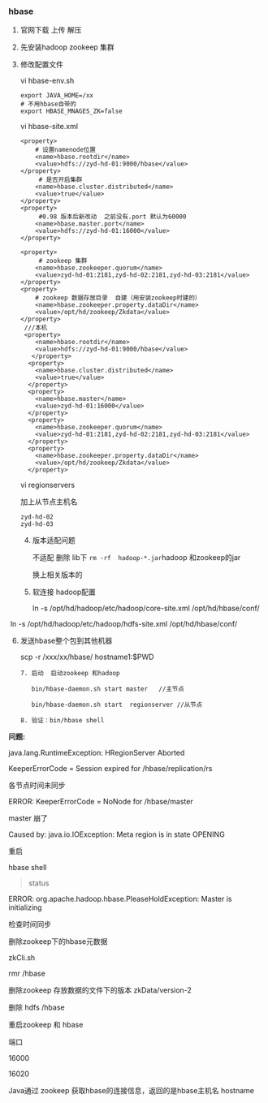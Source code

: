### hbase

1. 官网下载 上传 解压

2. 先安装hadoop zookeep 集群

3. 修改配置文件

   vi hbase-env.sh

   ```
   export JAVA_HOME=/xx
   # 不用hbase自带的
   export HBASE_MNAGES_ZK=false
   ```

   vi hbase-site.xml

   ```
   <property>
       # 设置namenode位置
       <name>hbase.rootdir</name>
       <value>hdfs://zyd-hd-01:9000/hbase</value>
   </property>
        # 是否开启集群
       <name>hbase.cluster.distributed</name>
       <value>true</value>
   </property>
   <property>
        #0.98 版本后新改动  之前没有.port 默认为60000
       <name>hbase.master.port</name>
       <value>hdfs://zyd-hd-01:16000</value>
   </property>
   
   <property>
        # zookeep 集群
       <name>hbase.zookeeper.quorum</name>
       <value>zyd-hd-01:2181,zyd-hd-02:2181,zyd-hd-03:2181</value>
   </property>
   <property>
       # zookeep 数据存放目录  自建（用安装zookeep时建的）
       <name>hbase.zookeeper.property.dataDir</name>
       <value>/opt/hd/zookeep/Zkdata</value>
   </property>
    ///本机
    <property>
       <name>hbase.rootdir</name>
       <value>hdfs://zyd-hd-01:9000/hbase</value>
      </property>
     <property>
       <name>hbase.cluster.distributed</name>
       <value>true</value>
     </property>
     <property>
       <name>hbase.master</name>
       <value>zyd-hd-01:16000</value>
     </property>
     <property>
       <name>hbase.zookeeper.quorum</name>
       <value>zyd-hd-01:2181,zyd-hd-02:2181,zyd-hd-03:2181</value>
     </property>
     <property>
       <name>hbase.zookeeper.property.dataDir</name>
       <value>/opt/hd/zookeep/Zkdata</value>
     </property>
   
   ```

    vi regionservers 

   加上从节点主机名

   ```
   zyd-hd-02
   zyd-hd-03
   ```

   4. 版本适配问题

       不适配 删除 lib下 `rm -rf  hadoop-*.jar`hadoop 和zookeep的jar 

       换上相关版本的

   5. 软连接 hadoop配置 

      ln -s /opt/hd/hadoop/etc/hadoop/core-site.xml /opt/hd/hbase/conf/

​              ln -s /opt/hd/hadoop/etc/hadoop/hdfs-site.xml /opt/hd/hbase/conf/

   6. 发送hbase整个包到其他机器

      scp -r /xxx/xx/hbase/ hostname1:$PWD

          7. 启动  启动zookeep 和hadoop
            
             bin/hbase-daemon.sh start master   //主节点
            
             bin/hbase-daemon.sh start  regionserver //从节点
            
          8. 验证：bin/hbase shell

**问题:**

java.lang.RuntimeException: HRegionServer Aborted 

KeeperErrorCode = Session expired for /hbase/replication/rs

各节点时间未同步



ERROR: KeeperErrorCode = NoNode for /hbase/master

master 崩了

Caused by: java.io.IOException: Meta region is in state OPENING

重启



hbase shell

> status

ERROR: org.apache.hadoop.hbase.PleaseHoldException: Master is initializing

检查时间同步

删除zookeep下的hbase元数据

zkCli.sh 

rmr /hbase

删除zookeep 存放数据的文件下的版本  zkData/version-2

删除 hdfs   /hbase

重启zookeep 和 hbase

端口

16000

16020

Java通过 zookeep 获取hbase的连接信息，返回的是hbase主机名 hostname  